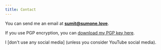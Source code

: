 ```yaml
---
title: Contact
---
```


You can send me an email at **[sumit@sumone.love](mailto:sumit@sumone.love)**.

If you use PGP encryption, you can [download my PGP key here](/pgp.asc).

I [don't use any social media] (unless you consider YouTube social media).
